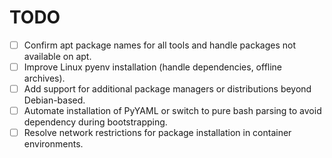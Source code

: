 # TODO

- [ ] Confirm apt package names for all tools and handle packages not available on apt.
- [ ] Improve Linux pyenv installation (handle dependencies, offline archives).
- [ ] Add support for additional package managers or distributions beyond Debian-based.
- [ ] Automate installation of PyYAML or switch to pure bash parsing to avoid dependency during bootstrapping.
- [ ] Resolve network restrictions for package installation in container environments.

